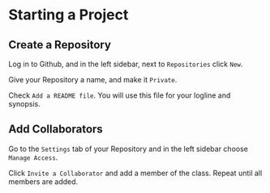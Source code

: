 # Starting a Project

## Create a Repository

Log in to Github, and in the left sidebar, next to `Repositories` click `New`.

Give your Repository a name, and make it `Private`.

Check `Add a README file`. You will use this file for your logline and synopsis.

## Add Collaborators

Go to the `Settings` tab of your Repository and in the left sidebar choose `Manage Access`.

Click `Invite a Collaborator` and add a member of the class. Repeat until all members are added.